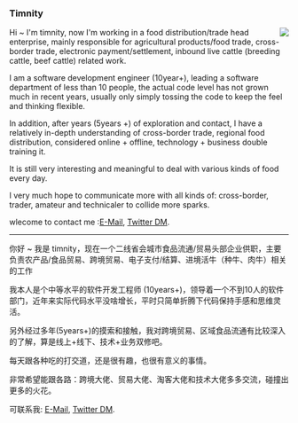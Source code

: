 ### Timnity

<img align="right" src="https://github-readme-stats.vercel.app/api?username=timnity&show_icons=true&icon_color=0366d6&text_color=24292e&bg_color=ffffff&hide_title=true" />

Hi ~ I'm timnity, now I'm working in a food distribution/trade head enterprise, mainly responsible for agricultural products/food trade, cross-border trade, electronic payment/settlement, inbound live cattle (breeding cattle, beef cattle) related work.

I am a software development engineer (10year+), leading a software department of less than 10 people, the actual code level has not grown much in recent years, usually only simply tossing the code to keep the feel and thinking flexible.

In addition, after years (5years +) of exploration and contact, I have a relatively in-depth understanding of cross-border trade, regional food distribution, considered online + offline, technology + business double training it.

It is still very interesting and meaningful to deal with various kinds of food every day.

I very much hope to communicate more with all kinds of: cross-border, trader, amateur and technicaler to collide more sparks.

wlecome to contact me :[E-Mail](mailto:timnity@gmail.com), [Twitter DM](https://twitter.com/timnity).

---

你好 ~ 我是 timnity，现在一个二线省会城市食品流通/贸易头部企业供职，主要负责农产品/食品贸易、跨境贸易、电子支付/结算、进境活牛（种牛、肉牛）相关的工作

我本人是个中等水平的软件开发工程师 (10years+)，领导着一个不到10人的软件部门，近年来实际代码水平没啥增长，平时只简单折腾下代码保持手感和思维灵活。

另外经过多年(5years+)的摸索和接触，我对跨境贸易、区域食品流通有比较深入的了解，算是线上+线下、技术+业务双修吧。

每天跟各种吃的打交道，还是很有趣，也很有意义的事情。

非常希望能跟各路：跨境大佬、贸易大佬、淘客大佬和技术大佬多多交流，碰撞出更多的火花。

可联系我: [E-Mail](mailto:timnity@gmail.com), [Twitter DM](https://twitter.com/timnity).
